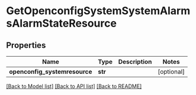 # GetOpenconfigSystemSystemAlarmsAlarmStateResource

## Properties
Name | Type | Description | Notes
------------ | ------------- | ------------- | -------------
**openconfig_systemresource** | **str** |  | [optional] 

[[Back to Model list]](../README.md#documentation-for-models) [[Back to API list]](../README.md#documentation-for-api-endpoints) [[Back to README]](../README.md)


